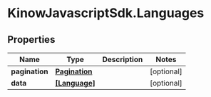 # KinowJavascriptSdk.Languages

## Properties
Name | Type | Description | Notes
------------ | ------------- | ------------- | -------------
**pagination** | [**Pagination**](Pagination.md) |  | [optional] 
**data** | [**[Language]**](Language.md) |  | [optional] 


